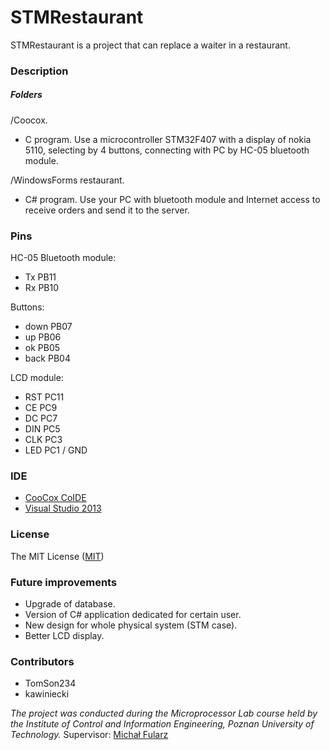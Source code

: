 # STMRestaurant

STMRestaurant is a project that can replace a waiter in a restaurant.

### Description

##### Folders

/Coocox.
* C program. Use a microcontroller STM32F407 with a display of nokia 5110, selecting by 4 buttons, connecting with PC by HC-05 bluetooth module.

/WindowsForms restaurant.	
* C# program. Use your PC with bluetooth module and Internet access to receive orders and send it to the server.

### Pins

HC-05 Bluetooth module:

* Tx PB11
* Rx PB10

Buttons:

* down	PB07
* up	PB06
* ok	PB05
* back	PB04

LCD module:

* RST	PC11
* CE	PC9
* DC	PC7
* DIN	PC5
* CLK	PC3
* LED	PC1 /  GND

### IDE

 * [CooCox CoIDE] 
 * [Visual Studio 2013]	

### License
The MIT License ([MIT])

### Future improvements

* Upgrade of database.
* Version of C# application dedicated for certain user.
* New design for whole physical system (STM case).
* Better LCD display.

### Contributors

* TomSon234
* kawiniecki

*The project was conducted during the Microprocessor Lab course held by the Institute of Control and Information Engineering, Poznan University of Technology.*
Supervisor: [Michał Fularz]


[CooCox CoIDE]:http://www.coocox.org

[Michał Fularz]:https://github.com/Michal-Fularz
[Visual Studio 2013]:https://www.visualstudio.com
[MIT]:http://opensource.org/licenses/MIT
